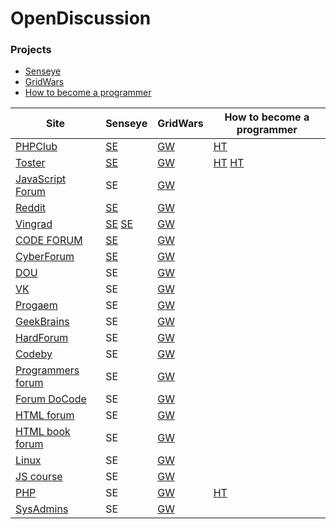 # OpenDiscussion



### Projects
- [Senseye](http://senseye.com.ua/)
- [GridWars](http://grid-wars.com/ru/)
- [How to become a programmer](https://howtobecomeaprogrammer.github.io/)


| Site | Senseye | GridWars | How to become a programmer
| -----|---------|----------|---------------------------
| [PHPClub](http://phpclub.ru/) | [SE](http://phpclub.ru/talk/threads/aggregator-%D1%80%D0%B5%D0%B7%D1%8E%D0%BC%D0%B5-%D0%BF%D1%80%D0%BE%D0%B3%D1%80%D0%B0%D0%BC%D0%BC%D0%B8%D1%81%D1%82%D0%BE%D0%B2.82511/) | [GW](http://phpclub.ru/talk/threads/%D0%9D%D0%B0%D0%BF%D0%B8%D1%81%D0%B0%D0%BD%D0%B8%D0%B5-%D0%B8%D0%B3%D1%80%D0%BE%D0%BA%D0%B0-%D0%B4%D0%BB%D1%8F-%D1%81%D0%BE%D1%80%D0%B5%D0%B2%D0%BD%D0%BE%D0%B2%D0%B0%D0%BD%D0%B8%D0%B5-%D0%B0%D0%BB%D0%B3%D0%BE%D1%80%D0%B8%D1%82%D0%BC%D0%BE%D0%B2-javascript.82723/) | [HT](http://phpclub.ru/talk/threads/%D0%A0%D1%83%D0%BA%D0%BE%D0%B2%D0%BE%D0%B4%D1%81%D1%82%D0%B2%D0%BE-%D0%9A%D0%B0%D0%BA-%D1%81%D1%82%D0%B0%D1%82%D1%8C-php-%D1%80%D0%B0%D0%B7%D1%80%D0%B0%D0%B1%D0%BE%D1%82%D1%87%D0%B8%D0%BA%D0%BE%D0%BC.82714/)
| [Toster](https://toster.ru) | [SE](https://toster.ru/q/387161) |[GW](https://toster.ru/answer?answer_id=945149) | [HT](https://toster.ru/q/386882) [HT](https://toster.ru/q/387161)
| [JavaScript Forum](http://javascript.ru/forum) | SE |[GW](http://javascript.ru/forum/project/65882-igra-srazhenie-algoritmov.html)
| [Reddit](https://www.reddit.com) | [SE](https://www.reddit.com/r/programming/comments/5ip5k6/senseye_поиск_программистов/) | [GW](https://www.reddit.com/r/Games/comments/5gzbtx/%D0%BD%D0%B0%D0%BF%D0%B8%D1%81%D0%B0%D0%BD%D0%B8%D0%B5_%D0%B8%D0%B3%D1%80%D0%BE%D0%BA%D0%B0_%D0%BD%D0%B0_javascript_%D0%B4%D0%BB%D1%8F_%D1%81%D0%BE%D1%80%D0%B5%D0%B2%D0%BD%D0%BE%D0%B2%D0%B0%D0%BD%D0%B8%D0%B5/)
| [Vingrad](http://forum.vingrad.ru/forum/act-idx.html) | [SE](http://forum.vingrad.ru/forum/topic-390373/kw-programmers-skills-search.html) [SE](http://forum.vingrad.ru/forum/topic-389811.html) | [GW](http://forum.vingrad.ru/forum/topic-389328/kw-%D0%B8%D1%81%D0%BA%D1%83%D1%81%D1%81%D1%82%D0%B2%D0%B5%D0%BD%D0%BD%D1%8B%D0%B9-%D0%B8%D0%BD%D1%82%D0%B5%D0%BB%D0%BB%D0%B5%D0%BA%D1%82-%D0%B8%D0%B3%D1%80%D0%BE%D0%B2%D0%BE%D0%B5-%D0%BE%D0%B1%D1%83%D1%87%D0%B5%D0%BD%D0%B8%D0%B5.html)
| [CODE FORUM](http://code-forum.net/) | [SE](http://code-forum.net/showthread.php?t=1681) | [GW](http://code-forum.net/showthread.php?t=1512)
| [CyberForum](http://www.cyberforum.ru/) | [SE](http://www.cyberforum.ru/post9962217.html) | [GW](http://www.cyberforum.ru/evaluate-site/thread1823145.html)
| [DOU](https://dou.ua) | SE | [GW](https://dou.ua/forums/topic/18795/)
| [VK](https://vk.com) | SE | [GW](https://vk.com/club130365403)
| [Progaem](http://progaem.forum2x2.ru/) | SE | [GW](http://progaem.forum2x2.ru/t197-topic)
| [GeekBrains](https://geekbrains.ru/) | SE | [GW](https://geekbrains.ru/topics/2291)
| [HardForum](http://www.hardforum.ru/) | SE | [GW](http://www.hardforum.ru/t125605/)
| [Codeby](https://codeby.net) | SE | [GW](https://codeby.net/forum/threads/arena-iskusstvennyx-intellektov-gridwars.58092/)
| [Programmers forum](http://www.programmersforum.ru) | SE | [GW](http://www.programmersforum.ru/showthread.php?t=298172)
| [Forum DoCode](http://forum.docode.ru/) | SE | [GW](http://forum.docode.ru/topic/80/%D0%B0%D1%80%D0%B5%D0%BD%D0%B0-%D0%B8%D1%81%D0%BA%D1%83%D1%81%D1%81%D1%82%D0%B2%D0%B5%D0%BD%D0%BD%D1%8B%D1%85-%D0%B8%D0%BD%D1%82%D0%B5%D0%BB%D0%BB%D0%B5%D0%BA%D1%82%D0%BE%D0%B2)
| [HTML forum](http://www.html.by) | SE | [GW](http://www.html.by/threads/38399-Igra-dlja-programmistov-na-JavaScript)
| [HTML book forum](https://htmlforum.io) | SE | [GW](https://htmlforum.io/topic/57256-igra-dlya-programmistov-na-javascript/)
| [Linux](https://www.linux.org.ru) | SE | [GW](https://www.linux.org.ru/forum/development/13130208)
| [JS course](https://forum.jscourse.com) | SE | [GW](https://forum.jscourse.com/t/igra-dlya-programmistov-na-javascript-gridwars/1615)
| [PHP](https://php.ru) | SE | [GW](https://php.ru/forum/threads/igra-dlja-programmistov-na-javascript.61532/) | [HT](https://php.ru/forum/threads/rukovodstvo-kak-stat-php-razrabotchikom.61578/)
| [SysAdmins](http://sysadmins.ru/) | SE | [GW](http://sysadmins.ru/topic475248.html)
